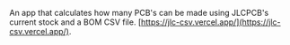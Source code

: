 An app that calculates how many PCB's can be made using JLCPCB's current stock and a BOM CSV file.
[https://jlc-csv.vercel.app/](https://jlc-csv.vercel.app/).

